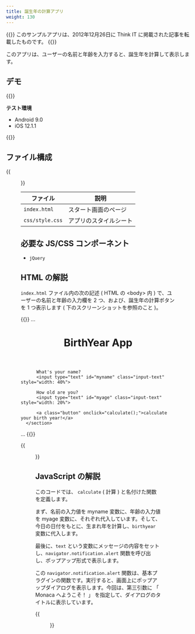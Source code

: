 ```yaml
---
title: 誕生年の計算アプリ
weight: 130
---
```


{{<note>}}
  このサンプルアプリは、2012年12月26日に Think IT に掲載された記事を転載したものです。
{{</note>}}

このアプリは、ユーザーの名前と年齢を入力すると、誕生年を計算して表示します。

## デモ 

{{<import pid="5c19b37ee7888542497f60bd" title="BirthYear App">}}

**テスト環境**

- Android 9.0
- iOS 12.1.1

{{<iframeApp src="https://monaca.github.io/project-templates/22-birth-year-app/www/index.html">}}

## ファイル構成

{{<figure src="/images/sampleapp/age-calc/1.png">}}                                

ファイル | 説明
--------------|-----------------------------------
`index.html` | スタート画面のページ           
`css/style.css` | アプリのスタイルシート         

必要な JS/CSS コンポーネント
----------------------------

-  `jQuery`   

## HTML の解説

`index.html` ファイル内の次の記述 ( HTML の &lt;body&gt; 内 )
で、ユーザーの名前と年齢の入力欄を 2 つ、および、誕生年の計算ボタンを 1
つ表示します ( 下のスクリーンショットを参照のこと )。

{{<highlight html>}}
...
  <div data-role="page" id="TopPage">
      <header data-role="header" data-position="fixed">
          <h1>BirthYear App</h1>
      </header>
      <section data-role="content">

          What's your name?
          <input type="text" id="myname" class="input-text" style="width: 40%">

          How old are you?
          <input type="text" id="myage" class="input-text" style="width: 20%">

          <a class="button" onclick="calculate();">calculate your birth year!</a>
      </section>
  </div>
...
{{</highlight>}}

{{<figure src="/images/sampleapp/age-calc/3.png" width="300">}}   

JavaScript の解説
-----------------

このコードでは、 `calculate` ( 計算 ) と名付けた関数を定義します。

まず、名前の入力値を myname 変数に、年齢の入力値を myage
変数に、それぞれ代入しています。そして、今日の日付をもとに、生まれ年を計算し、`birthyear`
変数に代入します。

最後に、`text`
という変数にメッセージの内容をセットし、`navigator.notification.alert`
関数を呼び出し、ポップアップ形式で表示します。

この `navigator.notification.alert` 関数は、基本プラグインの関数です。実行すると、画面上にポップアップダイアログを表示します。今回は、第三引数に
「 Monaca へようこそ！ 」
を指定して、ダイアログのタイトルに表示しています。

{{<figure src="/images/sampleapp/age-calc/4.png" width="300">}}   
